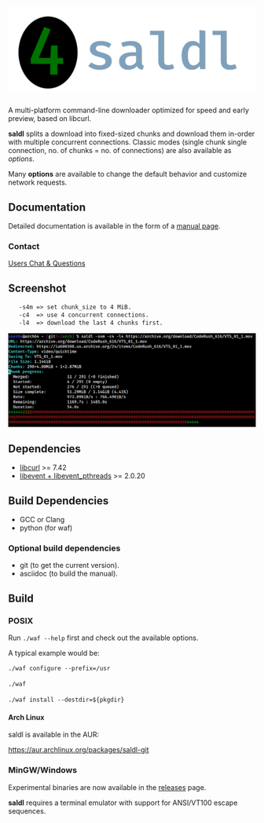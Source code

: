 # ![saldl banner](https://raw.githubusercontent.com/saldl/misc/master/saldl_banner_alpha.png)

A multi-platform command-line downloader optimized for speed and early
preview, based on libcurl.

**saldl** splits a download into fixed-sized chunks and download
them in-order with multiple concurrent connections. Classic modes
(single chunk single connection, no. of chunks = no. of connections)
are also available as *options*.

Many **options** are available to change the default behavior and
customize network requests.

## Documentation

Detailed documentation is available in the form of a [manual page](https://saldl.github.io/saldl.1.html).

### Contact

[Users Chat & Questions](https://github.com/saldl/saldl/issues/4)

## Screenshot

```
   -s4m => set chunk_size to 4 MiB.
   -c4  => use 4 concurrent connections.
   -l4  => download the last 4 chunks first.
```

![saldl screenshot](https://raw.githubusercontent.com/saldl/misc/master/saldl.png)

## Dependencies

* [libcurl](https://github.com/bagder/curl) >= 7.42
* [libevent + libevent_pthreads](https://github.com/libevent/libevent) >= 2.0.20

## Build Dependencies

* GCC or Clang
* python (for waf)

### Optional build dependencies

* git (to get the current version).
* asciidoc (to build the manual).

## Build

### POSIX

Run `./waf --help` first and check out the available options.

A typical example would be:

```
./waf configure --prefix=/usr

./waf

./waf install --destdir=${pkgdir}
```

#### Arch Linux

saldl is available in the AUR:

https://aur.archlinux.org/packages/saldl-git

### MinGW/Windows

Experimental binaries are now available in
the [releases](https://github.com/saldl/saldl/releases) page.

**saldl** requires a terminal emulator with support for ANSI/VT100
escape sequences.

